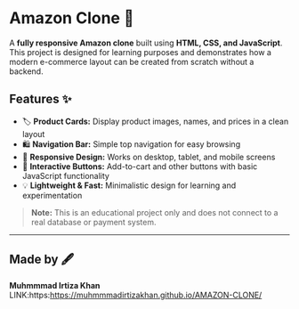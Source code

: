 # Amazon Clone 🛒

A **fully responsive Amazon clone** built using **HTML, CSS, and JavaScript**.  
This project is designed for learning purposes and demonstrates how a modern e-commerce layout can be created from scratch without a backend.  

## Features ✨

- 🏷️ **Product Cards:** Display product images, names, and prices in a clean layout  
- 🛍️ **Navigation Bar:** Simple top navigation for easy browsing  
- 📱 **Responsive Design:** Works on desktop, tablet, and mobile screens  
- 🎯 **Interactive Buttons:** Add-to-cart and other buttons with basic JavaScript functionality  
- 💡 **Lightweight & Fast:** Minimalistic design for learning and experimentation  

> **Note:** This is an educational project only and does not connect to a real database or payment system.  

---

## Made by 🖋️

**Muhmmmad Irtiza Khan**  
LINK:https:https://muhmmmadirtizakhan.github.io/AMAZON-CLONE/
